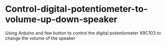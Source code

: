 # Control-digital-potentiometer-to-volume-up-down-speaker
Using Arduino and few button to control the digital potentiometer X9C103 to change the volume of the speaker
